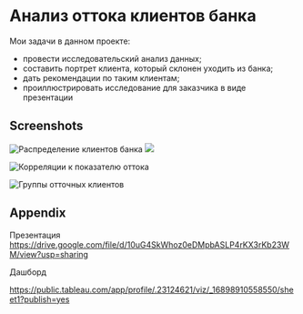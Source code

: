 
# Анализ оттока клиентов банка

Мои задачи в данном проекте:  
 - провести исследовательский анализ данных;  
 - составить портрет клиента, который склонен уходить из банка;  
 - дать рекомендации по таким клиентам;  
 - проиллюстрировать исследование для заказчика в виде презентации


## Screenshots

![Распределение клиентов банка](https://drive.google.com/file/d/1-PgdgP4KjSG-NNmRa5HcvJUd5JF4auIV/view?usp=sharing)
![](https://drive.google.com/file/d/1bc3noLGflnAwlpP77DjMISInHJuV0X2A/view?usp=drive_link)

![Корреляции к показателю оттока](https://drive.google.com/file/d/1znQBLUs5GZjaYIXnDBlfnRXTSLTveESZ/view?usp=sharing)

![Группы отточных клиентов](https://drive.google.com/file/d/152HYsg2s0RYQEOUZyI33pVfT2hnOODeu/view?usp=sharing)

## Appendix

Презентация
 https://drive.google.com/file/d/10uG4SkWhoz0eDMpbASLP4rKX3rKb23WM/view?usp=sharing

 Дашборд
 
 https://public.tableau.com/app/profile/.23124621/viz/_16898910558550/sheet1?publish=yes
